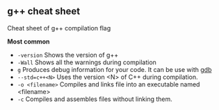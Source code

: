 ## g++ cheat sheet
Cheat sheet of g++ compilation flag

__Most common__
* ```-version``` Shows the version of g++
* ```-Wall``` Shows all the warnings during compilation
* ```g``` Produces debug information for your code. It can be use with [gdb](https://github.com/mircomannino/CheatSheets)
* ```--std=c++<N>``` Uses the version \<N\> of C++ during compilation.
* ```-o <filename>``` Compiles and links file into an executable named \<filename\>
* ```-c``` Compiles and assembles files without linking them. 

<!-- __Optimization flag__ -->
